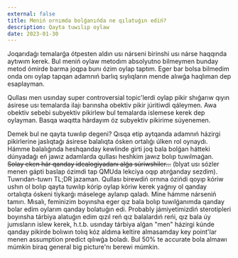 ```yaml
---
external: false
title: Meniń ornımda bolǵanıńda ne qılatuǵın ediń?
description: Qayta tuwılıp oylaw
date: 2023-01-30
---
```


Joqarıdaǵı temalarǵa ótpesten aldın usı nárseni birinshi usı nárse haqqında aytıwım kerek. Bul meniń oylaw metodım absolyutno bilmeymen bunday metod ómirde barma joqpa bunı ózim oylap taptım. Eger bar bolsa bilmedim onda onı oylap tapqan adamnıń barlıq sıylıqların mende alıwǵa haqlıman dep esaplayman.

Qullası men usınday super controversial topic'lerdi oylap pikir shıǵarıw qıyın ásirese usı temalarda ilajı barınsha obektiv pikir júritiwdi qáleymen. Awa obektiv sebebi subyektiv pikirlew bul temalarda islemese kerek dep oylayman. Basqa waqıtta hárdayım óz subyektiv pikirime súyenemen.

Demek bul ne qayta tuwılıp degeni? Qısqa etip aytqanda adamnıń házirgi pikirlerine jaslıqtaǵı ásirese balalıqta ósken ortalıǵı úlken rol oynaydı. Hámme balalıǵında heshqanday kewlinde girti joq bala bolǵan hátteki dúnyadaǵı eń jawız adamlarda qullası heshkim jawız bolıp tuwılmaǵan. ~~Solay eken hár qanday idealogiyadanı alǵa súriwshiler...~~ (blyat usı sózler menen gápti baslap ózimdi tap QMUda lekciya oqıp atırǵanday sezdim). Tuwrıdan-tuwrı TL;DR jazaman. Qullası birewdiń ornına ózińdi qoyıp kóriw ushın ol bolıp qayta tuwılıp kórip oylap kóriw kerek yaǵnıy ol qanday ortalıqta óskeni tiykarǵı máselege aylanıp qaladı. Mine hámme nárseniń tamırı. Mısalı, feminizim boyınsha eger qız bala bolıp tuwılǵanımda qanday bolar edim oylarım qanday bolatuǵın edi. Probably jámiyetimizdiń sterotipleri boyınsha tárbiya alatuǵın edim qızıl reń qız balalardıń reńi, qız bala úy jumısların islew kerek, h.t.b. usınday tárbiya alǵan "men" házirgi kúnde qanday pikirde bolıwın tolıq kóz aldıma keltire almasamday key point'lar menen assumption predict qılıwǵa boladı. Bul 50% te accurate bola almawı múmkin biraq general big picture'nı berewi múmkin.
